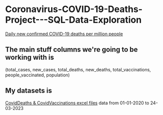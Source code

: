 # Coronavirus-COVID-19-Deaths-Project---SQL-Data-Exploration
[Daily new confirmed COVID-19 deaths per million people](https://ourworldindata.org/covid-deaths#:~:text=Daily%20new%20confirmed%20COVID%2D19%20deaths%20per%20million%20people)

## The main stuff columns we're going to be working with is 
(total_cases, new_cases, total_deaths, new_deaths, total_vaccinations, people_vaccinated, population)

## My datasets is

[CovidDeaths & CovidVaccinations excel files](https://bauniversity-my.sharepoint.com/:f:/g/personal/31909304005_std_bau_edu_jo/EuNyE1vdR3NBjoFQDtWz4T4B-diqOsLDef1-NA9fG88KnQ?e=r98Pqn) 
data from 01-01-2020 to 24-03-2023



 



